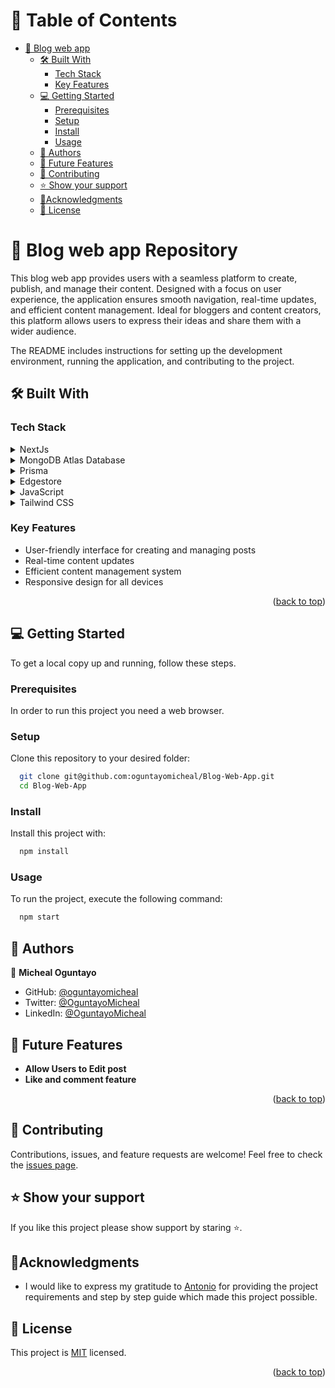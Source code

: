 <a name="readme-top"></a>

# 📗 Table of Contents

- [📖 Blog web app ](#about-project)
  - [🛠 Built With ](#-built-with-)
    - [Tech Stack ](#tech-stack-)
    - [Key Features ](#key-features-)
  - [💻 Getting Started ](#-getting-started-)
    - [Prerequisites](#prerequisites)
    - [Setup](#setup)
    - [Install](#install)
    - [Usage](#usage)
  - [👥 Authors ](#-authors-)
  - [🔭 Future Features ](#-future-features-)
  - [🤝 Contributing ](#-contributing-)
  - [⭐️ Show your support ](#️-show-your-support-)
  - [🙏Acknowledgments ](#acknowledgments-)
  - [📝 License ](#-license-)

# 📖 Blog web app Repository <a name="about-project"></a>

>

This blog web app provides users with a seamless platform to create, publish, and manage their content. Designed with a focus on user experience, the application ensures smooth navigation, real-time updates, and efficient content management. Ideal for bloggers and content creators, this platform allows users to express their ideas and share them with a wider audience.

The README includes instructions for setting up the development environment, running the application, and contributing to the project.

## 🛠 Built With <a name="built-with"></a>

### Tech Stack <a name="tech-stack"></a>

<details>
  <summary>NextJs</summary>
  <ul>
    <li><a>https://nextjs.org/</a></li>
  </ul>
</details>


<details>
  <summary>MongoDB Atlas Database </summary>
  <ul>
    <li><a>https://www.mongodb.com
</a></li>
  </ul>
</details>


<details>
  <summary>Prisma</summary>
  <ul>
    <li><a>https://www.prisma.io
</a></li>
  </ul>
</details>


<details>
  <summary>Edgestore</summary>
  <ul>
    <li><a>https://edgestore.dev
</a></li>
  </ul>
</details>


<details>
  <summary>JavaScript</summary>
  <ul>
    <li><a>https://developer.mozilla.org/en-US/docs/Web/JavaScript
</a></li>
  </ul>
</details>

<details>
  <summary>Tailwind CSS</summary>
  <ul>
    <li><a>https://tailwindcss.com
</a></li>
  </ul>
</details>


### Key Features <a name="key-features"></a>

- User-friendly interface for creating and managing posts
- Real-time content updates
- Efficient content management system
- Responsive design for all devices

<p align="right">(<a href="#readme-top">back to top</a>)</p>

## 💻 Getting Started <a name="getting-started"></a>

To get a local copy up and running, follow these steps.

### Prerequisites

In order to run this project you need a web browser.

### Setup

Clone this repository to your desired folder:

```sh
  git clone git@github.com:oguntayomicheal/Blog-Web-App.git
  cd Blog-Web-App
```

### Install

Install this project with:

```sh
  npm install
```

### Usage

To run the project, execute the following command:

```sh
  npm start
```


## 👥 Authors <a name="authors"></a>

👤 **Micheal Oguntayo**

- GitHub: [@oguntayomicheal](https://github.com/oguntayomicheal)
- Twitter: [@OguntayoMicheal](https://twitter.com/Oguns_micky)
- LinkedIn: [@OguntayoMicheal](https://www.linkedin.com/in/ogunsmicky/)

## 🔭 Future Features <a name="future-features"></a>

- **Allow Users to Edit post**
- **Like and comment feature**

<p align="right">(<a href="#readme-top">back to top</a>)</p>

## 🤝 Contributing <a name="contributing"></a>

Contributions, issues, and feature requests are welcome!
Feel free to check the [issues page](https://github.com/oguntayomicheal/Blog-Web-App/issues).

## ⭐️ Show your support <a name="support"></a>

If you like this project please show support by staring :star:️.

## 🙏Acknowledgments <a name="acknowledgements"></a>

- I would like to express my gratitude to [Antonio](https://www.youtube.com/watch?v=6sr9xeOAiZc) for providing the project requirements and step by step guide which made this project possible.

## 📝 License <a name="license"></a>

This project is [MIT](./LICENSE) licensed.

<p align="right">(<a href="#readme-top">back to top</a>)</p>
